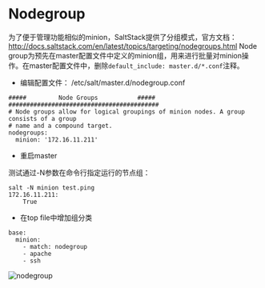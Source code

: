 # Nodegroup
为了便于管理功能相似的minion，SaltStack提供了分组模式，官方文档：http://docs.saltstack.com/en/latest/topics/targeting/nodegroups.html
Node group为预先在master配置文件中定义的minion组，用来进行批量对minion操作。在master配置文件中，删除`default_include: master.d/*.conf`注释。

- 编辑配置文件： /etc/salt/master.d/nodegroup.conf

```
#####         Node Groups           #####
##########################################
# Node groups allow for logical groupings of minion nodes. A group consists of a group
# name and a compound target.
nodegroups:
  minion: '172.16.11.211'
```

- 重启master

测试通过-N参数在命令行指定运行的节点组：
```
salt -N minion test.ping
172.16.11.211:
    True
```

- 在top file中增加组分类

```
base:
  minion:
    - match: nodegroup
    - apache
    - ssh
```

![nodegroup](https://illlusion.github.io/resource/images/devops/saltstack/nodegroup.png)